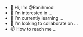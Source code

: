 - 👋 Hi, I’m @Ranihmod
- 👀 I’m interested in ...
- 🌱 I’m currently learning ...
- 💞️ I’m looking to collaborate on ...
- 📫 How to reach me ...

<!---
Ranihmod/Ranihmod is a ✨ special ✨ repository because its `README.md` (this file) appears on your GitHub profile.
You can click the Preview link to take a look at your changes.
--->
